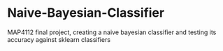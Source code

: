 # Naive-Bayesian-Classifier
MAP4112 final project, creating a naive bayesian classifier and testing its accuracy against sklearn classifiers
